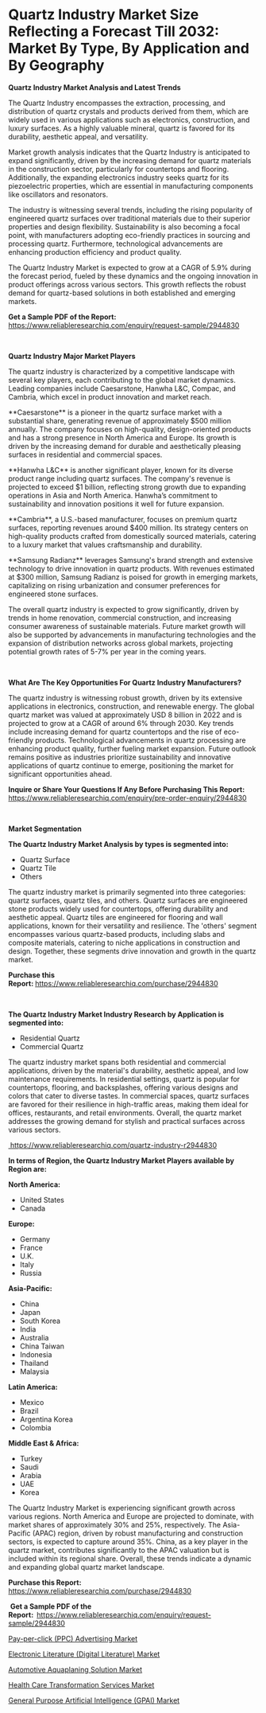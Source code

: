 <p><h1>Quartz Industry Market Size Reflecting a Forecast Till 2032: Market By Type, By Application and By Geography</h1></p><p><strong>Quartz Industry Market Analysis and Latest Trends</strong></p>
<p><p>The Quartz Industry encompasses the extraction, processing, and distribution of quartz crystals and products derived from them, which are widely used in various applications such as electronics, construction, and luxury surfaces. As a highly valuable mineral, quartz is favored for its durability, aesthetic appeal, and versatility.</p><p>Market growth analysis indicates that the Quartz Industry is anticipated to expand significantly, driven by the increasing demand for quartz materials in the construction sector, particularly for countertops and flooring. Additionally, the expanding electronics industry seeks quartz for its piezoelectric properties, which are essential in manufacturing components like oscillators and resonators.</p><p>The industry is witnessing several trends, including the rising popularity of engineered quartz surfaces over traditional materials due to their superior properties and design flexibility. Sustainability is also becoming a focal point, with manufacturers adopting eco-friendly practices in sourcing and processing quartz. Furthermore, technological advancements are enhancing production efficiency and product quality.</p><p>The Quartz Industry Market is expected to grow at a CAGR of 5.9% during the forecast period, fueled by these dynamics and the ongoing innovation in product offerings across various sectors. This growth reflects the robust demand for quartz-based solutions in both established and emerging markets.</p></p>
<p><strong>Get a Sample PDF of the Report:&nbsp;</strong> <a href="https://www.reliableresearchiq.com/enquiry/request-sample/2944830?utm_campaign=1119&utm_medium=2&utm_source=Github&utm_content=ia&utm_term=11032025&utm_id=quartz-industry">https://www.reliableresearchiq.com/enquiry/request-sample/2944830</a></p>
<p>&nbsp;</p>
<p><strong>Quartz Industry Major Market Players</strong></p>
<p><p>The quartz industry is characterized by a competitive landscape with several key players, each contributing to the global market dynamics. Leading companies include Caesarstone, Hanwha L&C, Compac, and Cambria, which excel in product innovation and market reach.</p><p>**Caesarstone** is a pioneer in the quartz surface market with a substantial share, generating revenue of approximately $500 million annually. The company focuses on high-quality, design-oriented products and has a strong presence in North America and Europe. Its growth is driven by the increasing demand for durable and aesthetically pleasing surfaces in residential and commercial spaces.</p><p>**Hanwha L&C** is another significant player, known for its diverse product range including quartz surfaces. The company's revenue is projected to exceed $1 billion, reflecting strong growth due to expanding operations in Asia and North America. Hanwha’s commitment to sustainability and innovation positions it well for future expansion.</p><p>**Cambria**, a U.S.-based manufacturer, focuses on premium quartz surfaces, reporting revenues around $400 million. Its strategy centers on high-quality products crafted from domestically sourced materials, catering to a luxury market that values craftsmanship and durability.</p><p>**Samsung Radianz** leverages Samsung's brand strength and extensive technology to drive innovation in quartz products. With revenues estimated at $300 million, Samsung Radianz is poised for growth in emerging markets, capitalizing on rising urbanization and consumer preferences for engineered stone surfaces.</p><p>The overall quartz industry is expected to grow significantly, driven by trends in home renovation, commercial construction, and increasing consumer awareness of sustainable materials. Future market growth will also be supported by advancements in manufacturing technologies and the expansion of distribution networks across global markets, projecting potential growth rates of 5-7% per year in the coming years.</p></p>
<p>&nbsp;</p>
<p><strong>What Are The Key Opportunities For Quartz Industry Manufacturers?</strong></p>
<p><p>The quartz industry is witnessing robust growth, driven by its extensive applications in electronics, construction, and renewable energy. The global quartz market was valued at approximately USD 8 billion in 2022 and is projected to grow at a CAGR of around 6% through 2030. Key trends include increasing demand for quartz countertops and the rise of eco-friendly products. Technological advancements in quartz processing are enhancing product quality, further fueling market expansion. Future outlook remains positive as industries prioritize sustainability and innovative applications of quartz continue to emerge, positioning the market for significant opportunities ahead.</p></p>
<p><strong>Inquire or Share Your Questions If Any Before Purchasing This Report:</strong> <a href="https://www.reliableresearchiq.com/enquiry/pre-order-enquiry/2944830?utm_campaign=1119&utm_medium=2&utm_source=Github&utm_content=ia&utm_term=11032025&utm_id=quartz-industry">https://www.reliableresearchiq.com/enquiry/pre-order-enquiry/2944830</a></p>
<p>&nbsp;</p>
<p><strong>Market Segmentation</strong></p>
<p><strong>The Quartz Industry Market Analysis by types is segmented into:</strong></p>
<p><ul><li>Quartz Surface</li><li>Quartz Tile</li><li>Others</li></ul></p>
<p><p>The quartz industry market is primarily segmented into three categories: quartz surfaces, quartz tiles, and others. Quartz surfaces are engineered stone products widely used for countertops, offering durability and aesthetic appeal. Quartz tiles are engineered for flooring and wall applications, known for their versatility and resilience. The 'others' segment encompasses various quartz-based products, including slabs and composite materials, catering to niche applications in construction and design. Together, these segments drive innovation and growth in the quartz market.</p></p>
<p><strong>Purchase this Report:&nbsp;</strong><a href="https://www.reliableresearchiq.com/purchase/2944830?utm_campaign=1119&utm_medium=2&utm_source=Github&utm_content=ia&utm_term=11032025&utm_id=quartz-industry">https://www.reliableresearchiq.com/purchase/2944830</a></p>
<p>&nbsp;</p>
<p><strong>The Quartz Industry Market Industry Research by Application is segmented into:</strong></p>
<p><ul><li>Residential Quartz</li><li>Commercial Quartz</li></ul></p>
<p><p>The quartz industry market spans both residential and commercial applications, driven by the material's durability, aesthetic appeal, and low maintenance requirements. In residential settings, quartz is popular for countertops, flooring, and backsplashes, offering various designs and colors that cater to diverse tastes. In commercial spaces, quartz surfaces are favored for their resilience in high-traffic areas, making them ideal for offices, restaurants, and retail environments. Overall, the quartz market addresses the growing demand for stylish and practical surfaces across various sectors.</p></p>
<p><a href="https://www.reliableresearchiq.com/quartz-industry-r2944830?utm_campaign=1119&utm_medium=2&utm_source=Github&utm_content=ia&utm_term=11032025&utm_id=quartz-industry">&nbsp;https://www.reliableresearchiq.com/quartz-industry-r2944830</a></p>
<p><strong>In terms of Region, the Quartz Industry Market Players available by Region are:</strong></p>
<p>
    <p> <strong> North America: </strong>
        <ul>
            <li>United States</li>
            <li>Canada</li>
        </ul>
        </p> 
    <p> <strong> Europe: </strong>
        <ul>
            <li>Germany</li>
            <li>France</li>
            <li>U.K.</li>
            <li>Italy</li>
            <li>Russia</li>
        </ul>
        </p> 
    <p> <strong> Asia-Pacific: </strong>
        <ul>
            <li>China</li>
            <li>Japan</li>
            <li>South Korea</li>
            <li>India</li>
            <li>Australia</li>
            <li>China Taiwan</li>
            <li>Indonesia</li>
            <li>Thailand</li>
            <li>Malaysia</li>
        </ul>
        </p> 
    <p> <strong> Latin America: </strong>
        <ul>
            <li>Mexico</li>
            <li>Brazil</li>
            <li>Argentina Korea</li>
            <li>Colombia</li>
        </ul>
        </p> 
    <p> <strong> Middle East & Africa: </strong>
        <ul>
            <li>Turkey</li>
            <li>Saudi</li>
            <li>Arabia</li>
            <li>UAE</li>
            <li>Korea</li>
        </ul>
    </p>
    </p>
<p><p>The Quartz Industry Market is experiencing significant growth across various regions. North America and Europe are projected to dominate, with market shares of approximately 30% and 25%, respectively. The Asia-Pacific (APAC) region, driven by robust manufacturing and construction sectors, is expected to capture around 35%. China, as a key player in the quartz market, contributes significantly to the APAC valuation but is included within its regional share. Overall, these trends indicate a dynamic and expanding global quartz market landscape.</p></p>
<p><strong>Purchase this Report: </strong><a href="https://www.reliableresearchiq.com/purchase/2944830?utm_campaign=1119&utm_medium=2&utm_source=Github&utm_content=ia&utm_term=11032025&utm_id=quartz-industry">https://www.reliableresearchiq.com/purchase/2944830</a></p>
<p>&nbsp;<strong>Get a Sample PDF of the Report:&nbsp;&nbsp;</strong><a href="https://www.reliableresearchiq.com/enquiry/request-sample/2944830?utm_campaign=1119&utm_medium=2&utm_source=Github&utm_content=ia&utm_term=11032025&utm_id=quartz-industry">https://www.reliableresearchiq.com/enquiry/request-sample/2944830</a></p>
<p><strong></strong></p>
<p><p><a href="https://github.com/krinerstormy331/Market-Research-Report-List-1/blob/main/pay-per-click-ppc-advertising-market.md?utm_campaign=1119&utm_medium=2&utm_source=Github&utm_content=ia&utm_term=11032025&utm_id=quartz-industry">Pay-per-click (PPC) Advertising Market</a></p><p><a href="https://github.com/dolorespeddico90/Market-Research-Report-List-1/blob/main/electronic-literature-digital-literature-market.md?utm_campaign=1119&utm_medium=2&utm_source=Github&utm_content=ia&utm_term=11032025&utm_id=quartz-industry">Electronic Literature (Digital Literature) Market</a></p><p><a href="https://github.com/popupioo/Market-Research-Report-List-1/blob/main/automotive-aquaplaning-solution-market.md?utm_campaign=1119&utm_medium=2&utm_source=Github&utm_content=ia&utm_term=11032025&utm_id=quartz-industry">Automotive Aquaplaning Solution Market</a></p><p><a href="https://github.com/raffadongraffadong/Market-Research-Report-List-1/blob/main/health-care-transformation-services-market.md?utm_campaign=1119&utm_medium=2&utm_source=Github&utm_content=ia&utm_term=11032025&utm_id=quartz-industry">Health Care Transformation Services Market</a></p><p><a href="https://github.com/abantolemox08/Market-Research-Report-List-1/blob/main/general-purpose-artificial-intelligence-gpai-market.md?utm_campaign=1119&utm_medium=2&utm_source=Github&utm_content=ia&utm_term=11032025&utm_id=quartz-industry">General Purpose Artificial Intelligence (GPAI) Market</a></p></p>